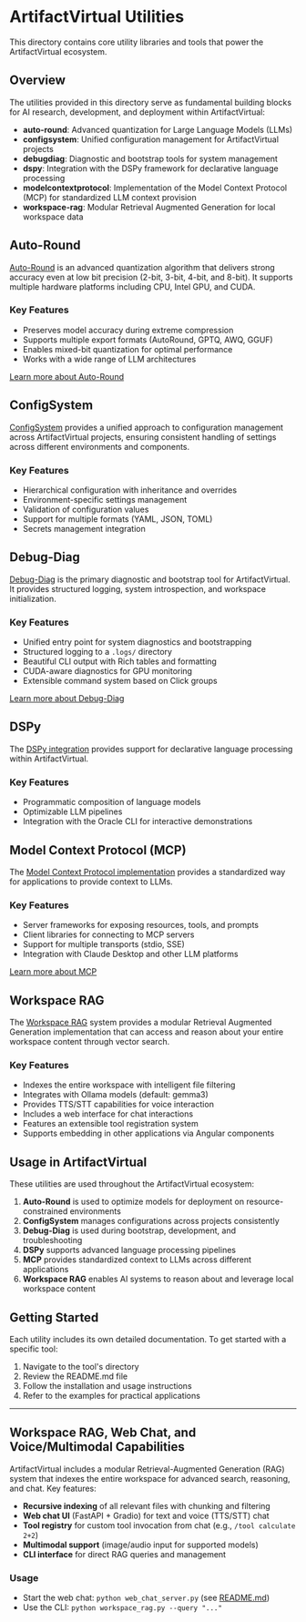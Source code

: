 # ArtifactVirtual Utilities

This directory contains core utility libraries and tools that power the ArtifactVirtual ecosystem.

## Overview

The utilities provided in this directory serve as fundamental building blocks for AI research, development, and deployment within ArtifactVirtual:

- **auto-round**: Advanced quantization for Large Language Models (LLMs)
- **configsystem**: Unified configuration management for ArtifactVirtual projects
- **debugdiag**: Diagnostic and bootstrap tools for system management
- **dspy**: Integration with the DSPy framework for declarative language processing
- **modelcontextprotocol**: Implementation of the Model Context Protocol (MCP) for standardized LLM context provision
- **workspace-rag**: Modular Retrieval Augmented Generation for local workspace data

## Auto-Round

[Auto-Round](./auto-round/) is an advanced quantization algorithm that delivers strong accuracy even at low bit precision (2-bit, 3-bit, 4-bit, and 8-bit). It supports multiple hardware platforms including CPU, Intel GPU, and CUDA.

### Key Features

- Preserves model accuracy during extreme compression
- Supports multiple export formats (AutoRound, GPTQ, AWQ, GGUF)
- Enables mixed-bit quantization for optimal performance
- Works with a wide range of LLM architectures

[Learn more about Auto-Round](./auto-round/README.md)

## ConfigSystem

[ConfigSystem](./configsystem/) provides a unified approach to configuration management across ArtifactVirtual projects, ensuring consistent handling of settings across different environments and components.

### Key Features

- Hierarchical configuration with inheritance and overrides
- Environment-specific settings management
- Validation of configuration values
- Support for multiple formats (YAML, JSON, TOML)
- Secrets management integration

## Debug-Diag

[Debug-Diag](./debugdiag/) is the primary diagnostic and bootstrap tool for ArtifactVirtual. It provides structured logging, system introspection, and workspace initialization.

### Key Features

- Unified entry point for system diagnostics and bootstrapping
- Structured logging to a `.logs/` directory
- Beautiful CLI output with Rich tables and formatting
- CUDA-aware diagnostics for GPU monitoring
- Extensible command system based on Click groups

[Learn more about Debug-Diag](./debugdiag/readme.md)

## DSPy

The [DSPy integration](./dspy/) provides support for declarative language processing within ArtifactVirtual.

### Key Features

- Programmatic composition of language models
- Optimizable LLM pipelines
- Integration with the Oracle CLI for interactive demonstrations

## Model Context Protocol (MCP)

The [Model Context Protocol implementation](./modelcontextprotocol/) provides a standardized way for applications to provide context to LLMs.

### Key Features

- Server frameworks for exposing resources, tools, and prompts
- Client libraries for connecting to MCP servers
- Support for multiple transports (stdio, SSE)
- Integration with Claude Desktop and other LLM platforms

[Learn more about MCP](./modelcontextprotocol/README.md)

## Workspace RAG

The [Workspace RAG](../workspace_rag.py) system provides a modular Retrieval Augmented Generation implementation that can access and reason about your entire workspace content through vector search.

### Key Features

- Indexes the entire workspace with intelligent file filtering
- Integrates with Ollama models (default: gemma3)
- Provides TTS/STT capabilities for voice interaction
- Includes a web interface for chat interactions
- Features an extensible tool registration system
- Supports embedding in other applications via Angular components

## Usage in ArtifactVirtual

These utilities are used throughout the ArtifactVirtual ecosystem:

1. **Auto-Round** is used to optimize models for deployment on resource-constrained environments
2. **ConfigSystem** manages configurations across projects consistently
3. **Debug-Diag** is used during bootstrap, development, and troubleshooting
4. **DSPy** supports advanced language processing pipelines
5. **MCP** provides standardized context to LLMs across different applications
6. **Workspace RAG** enables AI systems to reason about and leverage local workspace content

## Getting Started

Each utility includes its own detailed documentation. To get started with a specific tool:

1. Navigate to the tool's directory
2. Review the README.md file
3. Follow the installation and usage instructions
4. Refer to the examples for practical applications

---

## Workspace RAG, Web Chat, and Voice/Multimodal Capabilities

ArtifactVirtual includes a modular Retrieval-Augmented Generation (RAG) system that indexes the entire workspace for advanced search, reasoning, and chat. Key features:

- **Recursive indexing** of all relevant files with chunking and filtering
- **Web chat UI** (FastAPI + Gradio) for text and voice (TTS/STT) chat
- **Tool registry** for custom tool invocation from chat (e.g., `/tool calculate 2+2`)
- **Multimodal support** (image/audio input for supported models)
- **CLI interface** for direct RAG queries and management

### Usage
- Start the web chat: `python web_chat_server.py` (see [README.md](../README.md))
- Use the CLI: `python workspace_rag.py --query "..."`